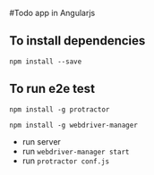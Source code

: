 #Todo app in Angularjs

## To install dependencies

 `npm install --save`

## To run e2e test

 `npm install -g protractor`

 `npm install -g webdriver-manager`

 - run server
 - run `webdriver-manager start`
 - run `protractor conf.js`